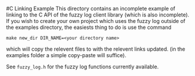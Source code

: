 #C Linking Example
This directory contains an incomplete example of linking to the
C API of the fuzzy log client library (which is also incomplete).
If you wish to create your own project which uses the fuzzy log
outside of the examples directory, the easiests thing to do is
use the command

    make new_dir DIR_NAME=<your directory name>

which will copy the relevent files to <your directory name>
with the relevent links updated. (in the examples folder a simple
copy-paste will suffice).

See `fuzzy_log.h` for the fuzzy log functions currently available.
